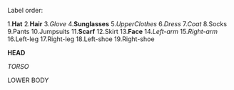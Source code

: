 Label order:

1.**Hat**
2.**Hair**
3.*Glove*
4.**Sunglasses**
5.*UpperClothes*
6.*Dress*
7.*Coat*
8.Socks
9.Pants
10.Jumpsuits
11.**Scarf**
12.Skirt
13.**Face**
14.*Left-arm*
15.*Right-arm*
16.Left-leg
17.Right-leg
18.Left-shoe
19.Right-shoe

**HEAD**

*TORSO*

LOWER BODY

